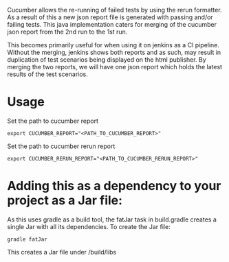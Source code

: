 Cucumber allows the re-running of failed tests by using the rerun formatter. As a result of this a new json report file is generated with passing and/or failing tests. This java implementation caters for merging of the cucumber json report from the 2nd run to the 1st run.

This becomes primarily useful for when using it on jenkins as a CI pipeline. Without the merging, jenkins shows both reports and as such, may result in duplication of test scenarios being displayed on the html publisher. By merging the two reports, we will have one json report which holds the latest results of the test scenarios.

# Usage

Set the path to cucumber report
```
export CUCUMBER_REPORT="<PATH_TO_CUCUMBER_REPORT>"
```

Set the path to cucumber rerun report
```
export CUCUMBER_RERUN_REPORT="<PATH_TO_CUCUMBER_RERUN_REPORT>"
```

# Adding this as a dependency to your project as a Jar file:

As this uses gradle as a build tool, the fatJar task in build.gradle creates a single Jar with all its dependencies. To create the Jar file:
```
gradle fatJar
```
This creates a Jar file under /build/libs

